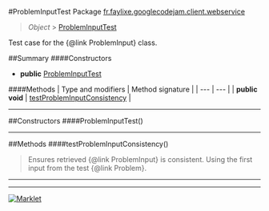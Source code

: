 #ProblemInputTest
Package [fr.faylixe.googlecodejam.client.webservice](README.md)<br>

> *Object* > [ProblemInputTest](ProblemInputTest.md)

Test case for the {@link ProblemInput} class.

##Summary
####Constructors
* **public** [ProblemInputTest](#probleminputtest)

####Methods
| Type and modifiers | Method signature |
| --- | --- |
| **public** **void** | [testProblemInputConsistency](#testprobleminputconsistency) |

---


##Constructors
####ProblemInputTest()
> 

---


##Methods
####testProblemInputConsistency()
> Ensures retrieved {@link ProblemInput}
 is consistent. Using the first input from
 the test {@link Problem}.

---

---

[![Marklet](https://img.shields.io/badge/Generated%20by-Marklet-green.svg)](https://github.com/Faylixe/marklet)